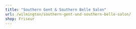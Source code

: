 ```yaml
---
title: "Southern Gent & Southern Belle Salon"
url: /wilmington/southern-gent-und-southern-belle-salon/
shop: Friseur
---
```


